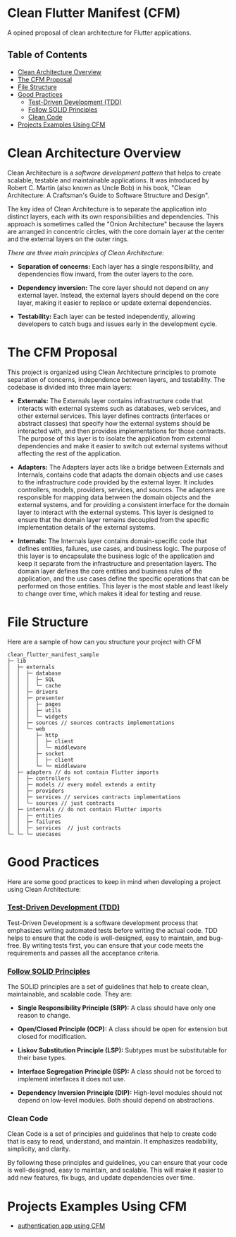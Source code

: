 # Clean Flutter Manifest (CFM)
A opined proposal of clean architecture for Flutter applications.

## Table of Contents

- [Clean Architecture Overview](#clean-architecture-overview)
- [The CFM Proposal](#the-cfm-proposal)
- [File Structure](#file-structure)
- [Good Practices](#good-practices)
    - [Test-Driven Development (TDD)](#test-driven-development-tdd)
    - [Follow SOLID Principles](#follow-solid-principles)
    - [Clean Code](#clean-code)
- [Projects Examples Using CFM](#projects-examples-using-cfm)

# Clean Architecture Overview
Clean Architecture is a _software development pattern_ that helps to create scalable, testable and maintainable applications. It was introduced by Robert C. Martin (also known as Uncle Bob) in his book, "Clean Architecture: A Craftsman's Guide to Software Structure and Design".

The key idea of Clean Architecture is to separate the application into distinct layers, each with its own responsibilities and dependencies. This approach is sometimes called the "Onion Architecture" because the layers are arranged in concentric circles, with the core domain layer at the center and the external layers on the outer rings.

_There are three main principles of Clean Architecture:_

- **Separation of concerns:** Each layer has a single responsibility, and dependencies flow inward, from the outer layers to the core.

- **Dependency inversion:** The core layer should not depend on any external layer. Instead, the external layers should depend on the core layer, making it easier to replace or update external dependencies.

- **Testability:** Each layer can be tested independently, allowing developers to catch bugs and issues early in the development cycle.


# The CFM Proposal
This project is organized using Clean Architecture principles to promote separation of concerns, independence between layers, and testability. The codebase is divided into three main layers:

- **Externals:** The Externals layer contains infrastructure code that interacts with external systems such as databases, web services, and other external services. This layer defines contracts (interfaces or abstract classes) that specify how the external systems should be interacted with, and then provides implementations for those contracts. The purpose of this layer is to isolate the application from external dependencies and make it easier to switch out external systems without affecting the rest of the application.

- **Adapters:** The Adapters layer acts like a bridge between Externals and Internals, contains code that adapts the domain objects and use cases to the infrastructure code provided by the external layer. It includes controllers, models, providers, services, and sources. The adapters are responsible for mapping data between the domain objects and the external systems, and for providing a consistent interface for the domain layer to interact with the external systems. This layer is designed to ensure that the domain layer remains decoupled from the specific implementation details of the external systems.

- **Internals:** The Internals layer contains domain-specific code that defines entities, failures, use cases, and business logic. The purpose of this layer is to encapsulate the business logic of the application and keep it separate from the infrastructure and presentation layers. The domain layer defines the core entities and business rules of the application, and the use cases define the specific operations that can be performed on those entities. This layer is the most stable and least likely to change over time, which makes it ideal for testing and reuse.


# File Structure
Here are a sample of how can you structure your project with CFM

```
clean_flutter_manifest_sample
├─ lib
│  ├─ externals
│  │  ├─ database
│  │  │  ├─ SQL
│  │  │  └─ cache
│  │  ├─ drivers
│  │  ├─ presenter
│  │  │  ├─ pages
│  │  │  ├─ utils
│  │  │  └─ widgets
│  │  ├─ sources // sources contracts implementations
│  │  └─ web
│  │     ├─ http
│  │     │  ├─ client
│  │     │  └─ middleware
│  │     ├─ socket
│  │     │  ├─ client
│  │     └─ └─ middleware
│  ├─ adapters // do not contain Flutter imports
│  │  ├─ controllers
│  │  ├─ models // every model extends a entity
│  │  ├─ providers
│  │  ├─ services // services contracts implementations
│  │  └─ sources // just contracts
│  ├─ internals // do not contain Flutter imports
│  │  ├─ entities
│  │  ├─ failures
│  │  ├─ services  // just contracts
└─ └─ └─ usecases
```

# Good Practices

Here are some good practices to keep in mind when developing a project using Clean Architecture:

### [Test-Driven Development (TDD)](https://github.com/HenriqueNas/clean-flutter-manifest/blob/main/TDD.md)
Test-Driven Development is a software development process that emphasizes writing automated tests before writing the actual code. TDD helps to ensure that the code is well-designed, easy to maintain, and bug-free. By writing tests first, you can ensure that your code meets the requirements and passes all the acceptance criteria.

### [Follow SOLID Principles](https://github.com/HenriqueNas/clean-flutter-manifest/blob/main/SOLID.md)
The SOLID principles are a set of guidelines that help to create clean, maintainable, and scalable code. They are:

- **Single Responsibility Principle (SRP):** A class should have only one reason to change.

- **Open/Closed Principle (OCP):** A class should be open for extension but closed for modification.

- **Liskov Substitution Principle (LSP):** Subtypes must be substitutable for their base types.

- **Interface Segregation Principle (ISP):** A class should not be forced to implement interfaces it does not use.

- **Dependency Inversion Principle (DIP):** High-level modules should not depend on low-level modules. Both should depend on abstractions.

### Clean Code
Clean Code is a set of principles and guidelines that help to create code that is easy to read, understand, and maintain. It emphasizes readability, simplicity, and clarity.

By following these principles and guidelines, you can ensure that your code is well-designed, easy to maintain, and scalable. This will make it easier to add new features, fix bugs, and update dependencies over time.

 
# Projects Examples Using CFM
 
- [authentication app using CFM](https://github.com/HenriqueNas/clean_arch_flutter_auth)
